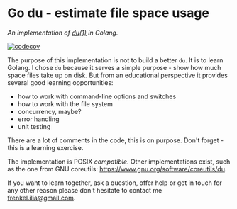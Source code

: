 # Go du - estimate file space usage

_An implementation of [du(1)](https://man7.org/linux/man-pages/man1/du.1p.html)
in Golang._

[![codecov](https://codecov.io/gh/iliafrenkel/go-du/branch/main/graph/badge.svg?token=TAW8VOW39N)](https://codecov.io/gh/iliafrenkel/go-du)

The purpose of this implementation is not to build a better `du`. It is to learn
Golang. I chose `du` because it serves a simple purpose - show how much space
files take up on disk. But from an educational perspective it provides several
good learning opportunities:
 - how to work with command-line options and switches
 - how to work with the file system
 - concurrency, maybe?
 - error handling
 - unit testing

There are a lot of comments in the code, this is on purpose. Don't forget - 
this is a learning exercise.

The implementation is POSIX _compatible_. Other implementations exist, such as
the one from GNU coreutils: https://www.gnu.org/software/coreutils/du.

If you want to learn together, ask a question, offer help or get in touch for
any other reason please don't hesitate to contact me
[frenkel.ilia@gmail.com](mailto:frenkel.ilia@gmail.com).
